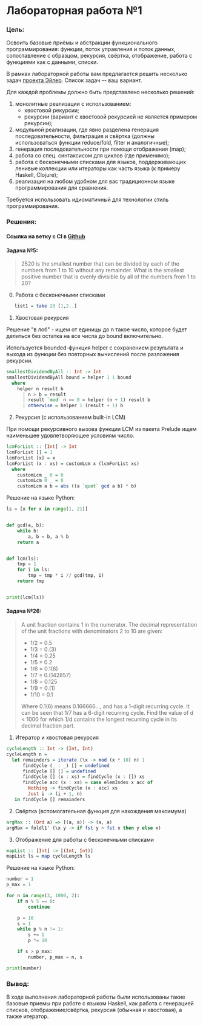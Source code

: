 # Лабораторная работа №1

### Цель:
Освоить базовые приёмы и абстракции функционального программирования: функции, поток управления и поток данных, сопоставление с образцом, рекурсия, свёртка, отображение, работа с функциями как с данными, списки.

В рамках лабораторной работы вам предлагается решить несколько задач [проекта Эйлер](https://projecteuler.net/archives). Список задач -- ваш вариант.

Для каждой проблемы должно быть представлено несколько решений:

1. монолитные реализации с использованием:
    - хвостовой рекурсии;
    - рекурсии (вариант с хвостовой рекурсией не является примером рекурсии);
2. модульной реализации, где явно разделена генерация последовательности, фильтрация и свёртка (должны использоваться функции reduce/fold, filter и аналогичные);
3. генерация последовательности при помощи отображения (map);
4. работа со спец. синтаксисом для циклов (где применимо);
5. работа с бесконечными списками для языков, поддерживающих ленивые коллекции или итераторы как часть языка (к примеру Haskell, Clojure);
6. реализация на любом удобном для вас традиционном языке программирования для сравнения.

Требуется использовать идиоматичный для технологии стиль программирования.

### Решения:
#### Ссылка на ветку с CI в [Github](https://github.com/kotushkens/FunctionalProgramming/tree/lab-1)
#### Задача №5:

>2520 is the smallest number that can be divided by each of the numbers from 1 to 10 without any remainder.
What is the smallest positive number that is evenly divisible by all of the numbers from 1 to 20?

0. Работа с бесконечными списками
```haskell
   list1 = take 20 [1,2..]
```

1. Хвостовая рекурсия

Решение "в лоб" - ищем от единицы до n такое число, которое будет
делиться без остатка на все числа до bound включительно.

Используется bounded-функция helper с сохранением результата
и выхода из функции без повторных вычислений после разложения рекурсии.
```haskell
smallestDividendByAll :: Int -> Int
smallestDividendByAll bound = helper 1 1 bound
  where
    helper n result b
      | n > b = result
      | result `mod` n == 0 = helper (n + 1) result b
      | otherwise = helper 1 (result + 1) b
```

2. Рекурсия (с использованием built-in LCM)

При помощи рекурсивного вызова функции LCM из пакета Prelude
ищем наименьшее удовлетворяющее условиям число.

```haskell
lcmForList :: [Int] -> Int
lcmForList [] = 1
lcmForList [x] = x
lcmForList (x : xs) = customLcm x (lcmForList xs)
  where
    customLcm _ 0 = 0
    customLcm 0 _ = 0
    customLcm a b = abs ((a `quot` gcd a b) * b)
```

Решение на языке Python: 
```python
ls = [x for x in range(1, 21)]


def gcd(a, b):
    while b:
        a, b = b, a % b
    return a


def lcm(ls):
    tmp = 1
    for i in ls:
        tmp = tmp * i // gcd(tmp, i)
    return tmp


print(lcm(ls))
```
#### Задача №26:

> A unit fraction contains 1 in the numerator. The decimal representation of the unit fractions with denominators 2 to 10 are given:
>* 1/2  =   0.5
>* 1/3  =   0.(3)
>* 1/4  =   0.25
>* 1/5  =   0.2
>* 1/6  =   0.1(6)
>* 1/7  =   0.(142857)
>* 1/8  =   0.125
>* 1/9  =   0.(1)
>* 1/10  =   0.1
>
>Where 0.1(6) means 0.166666..., and has a 1-digit recurring cycle. It can be seen that 1/7 has a 6-digit recurring cycle.
Find the value of d < 1000 for which 1/d contains the longest recurring cycle in its decimal fraction part.

1. Итератор и хвостовая рекурсия

```haskell 
cycleLength :: Int -> (Int, Int)
cycleLength n =
  let remainders = iterate (\x -> mod (x * 10) n) 1
      findCycle (_ : _) [] = undefined
      findCycle [] [] = undefined
      findCycle [] (x : xs) = findCycle (x : []) xs
      findCycle acc (x : xs) = case elemIndex x acc of
        Nothing -> findCycle (x : acc) xs
        Just i -> (i + 1, n)
   in findCycle [] remainders
   ```

2. Свёртка (вспомогательная функция для нахождения максимума)
```haskell
argMax :: (Ord a) => [(a, a)] -> (a, a)
argMax = foldl1' (\x y -> if fst y > fst x then y else x)
```
3. Отображение для работы с бесконечными списками
```haskell
mapList :: [Int] -> [(Int, Int)]
mapList ls = map cycleLength ls
```

Решение на языке Python:
```python
number = 1
p_max = 1

for n in range(3, 1000, 2):
    if n % 5 == 0:
        continue

    p = 10
    s = 1
    while p % n != 1:
        s += 1
        p *= 10

    if s > p_max:
        number, p_max = n, s

print(number)
```

### Вывод:

В ходе выполнения лабораторной работы были использованы такие базовые приемы
при работе с языком Haskell, как работа с генерацией списков, отображение/свёртка,
рекурсия (обычная и хвостовая), а также итератор.
